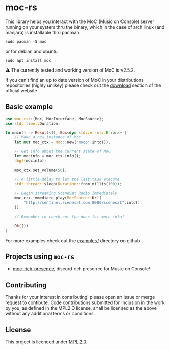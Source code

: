 # moc-rs
This library helps you interact with the MoC (Music on Console) server running on 
your system thru the binary, which in the case of arch linux (and manjaro) is 
installable thru pacman
```
sudo pacman -S moc
```
or for debian and ubuntu
```
sudo apt install moc
```

⚠️ The currently tested and working version of MoC is v2.5.2.

If you can't find an up to date version of MoC in your distributions 
repositories (highly unlikey) please check out the
[download](https://moc.daper.net/download) section of the official website

## Basic example
```rust
use moc_rs::{Moc, MocInterface, MocSource};
use std::time::Duration;

fn main() -> Result<(), Box<dyn std::error::Error>> {
    // Make a new instance of Moc
    let mut moc_ctx = Moc::new("mocp".into());

    // Get info about the current state of MoC
    let mocinfo = moc_ctx.info();
    dbg!(mocinfo);

    moc_ctx.set_volume(50);

    // A little delay to let the last task execute
    std::thread::sleep(Duration::from_millis(100));

    // Begin streaming SceneSat Radio immediately
    moc_ctx.immediate_play(MocSource::Url(
        "http://sentinel.scenesat.com:8000/scenesat".into(),
    ));

    // Remember to check out the docs for more info!

    Ok(())
}
```
For more examples check out the [examples/][examples] directory on github

[examples]: https://github.com/phnixir/moc-rs

## Projects using `moc-rs`
- [moc-rich-presence][mrp], discord rich presence for Music on Console!

[mrp]: https://github.com/phnixir/moc-rich-presence

## Contributing
Thanks for your interest in contributing! please open an issue or merge request
to contibute. Code contributions submitted for inclusion in the work by you, as
defined in the MPL2.0 license, shall be licensed as the above without any
additional terms or conditions.


## License
This project is licenced under [MPL 2.0][license].

[license]: https://www.mozilla.org/en-US/MPL/2.0/
